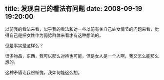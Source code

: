 title: 发现自己的看法有问题
date: 2008-09-19 19:20:00
---

以前我的看法来看，似乎我的看法和对一些以前有关自己处女情节的问题来看，觉得自己是把女性作为弱势群体来看才有这种想法的。

但是事实是这样么？

很多物品，东西，我可以那么对待也可能，但是女人是一个人啊，我又怎么能那么想的。

这种矛盾让我很惭愧，我如何能这么想。